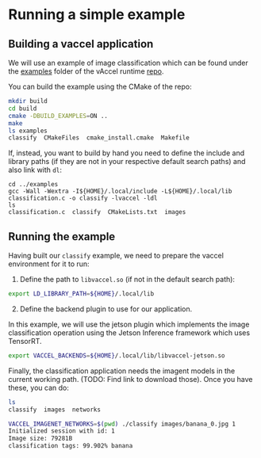# Running a simple example

## Building a vaccel application

We will use an example of image classification which can be found under the
[examples](https://github.com/cloudkernels/vaccelrt/tree/master/examples) folder
of the vAccel runtime [repo](https://github.com/cloudkernels/vaccelrt).

You can build the example using the CMake of the repo:

```bash
mkdir build
cd build
cmake -DBUILD_EXAMPLES=ON ..
make
ls examples
classify  CMakeFiles  cmake_install.cmake  Makefile
```

If, instead, you want to build by hand you need to define the include and library paths (if they are not
in your respective default search paths) and also link with `dl`:

```
cd ../examples
gcc -Wall -Wextra -I${HOME}/.local/include -L${HOME}/.local/lib classification.c -o classify -lvaccel -ldl
ls
classification.c  classify  CMakeLists.txt  images
```

## Running the example

Having built our `classify` example, we need to prepare the vaccel environment for it to run:

1. Define the path to `libvaccel.so` (if not in the default search path):

```bash
export LD_LIBRARY_PATH=${HOME}/.local/lib
```

2. Define the backend plugin to use for our application.

In this example, we will use the jetson plugin which implements the image classification operation using the Jetson Inference
framework which uses TensorRT.

```bash
export VACCEL_BACKENDS=${HOME}/.local/lib/libvaccel-jetson.so
```

Finally, the classification application needs the imagent models in the current working path.
(TODO: Find link to download those). Once you have these, you can do:

```bash
ls 
classify  images  networks

VACCEL_IMAGENET_NETWORKS=$(pwd) ./classify images/banana_0.jpg 1
Initialized session with id: 1
Image size: 79281B
classification tags: 99.902% banana
```
